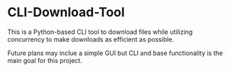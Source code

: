 # CLI-Download-Tool

This is a Python-based CLI tool to download files while utilizing concurrency to make downloads as efficient as possible.

Future plans may inclue a simple GUI but CLI and base functionality is the main goal for this project.
